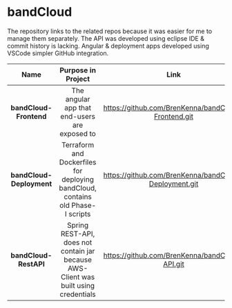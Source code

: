 # bandCloud

The repository links to the related repos because it was easier for me to manage them separately. The API was developed using eclipse IDE & commit history is lacking. Angular & deployment apps developed using VSCode simpler GitHub integration.

| Name                     | Purpose in Project                                                                   | Link                                                  |
|:------------------------:|:------------------------------------------------------------------------------------:|:-----------------------------------------------------:|
| **bandCloud-Frontend**   | The angular app that end-users are exposed to                                        | https://github.com/BrenKenna/bandCloud-Frontend.git   |
| **bandCloud-Deployment** | Terraform and Dockerfiles for deploying bandCloud, contains old Phase-I scripts      | https://github.com/BrenKenna/bandCloud-Deployment.git |
| **bandCloud-RestAPI**    | Spring REST-API, does not contain jar because AWS-Client was built using credentials | https://github.com/BrenKenna/bandCloud-API.git        |
